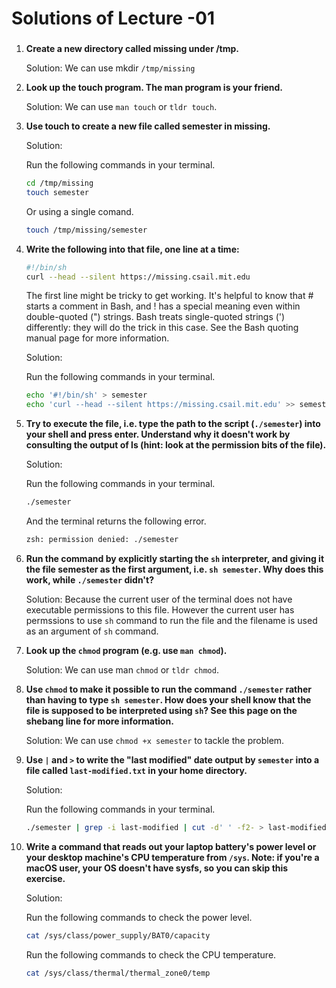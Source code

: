 # Solutions of Lecture -01

###
1. **Create a new directory called missing under /tmp.**

    Solution: We can use mkdir ```/tmp/missing``` 

2. **Look up the touch program. The man program is your friend.**

    Solution: We can use ```man touch``` or ```tldr touch```.

3. **Use touch to create a new file called semester in missing.**

    Solution:

    Run the following commands in your terminal.

    ```bash
    cd /tmp/missing
    touch semester
    ```

    Or using a single comand.

    ```bash
    touch /tmp/missing/semester
    ```

4. **Write the following into that file, one line at a time:**

    ```bash
    #!/bin/sh
    curl --head --silent https://missing.csail.mit.edu
    ```

    The first line might be tricky to get working. It's helpful to know that # starts a comment in Bash, and ! has a special meaning even within double-quoted (") strings. Bash treats single-quoted strings (') differently: they will do the trick in this case. See the Bash quoting manual page for more information.
    

    Solution:

    Run the following commands in your terminal.

    ```bash
    echo '#!/bin/sh' > semester
    echo 'curl --head --silent https://missing.csail.mit.edu' >> semester
    ```

5. **Try to execute the file, i.e. type the path to the script (```./semester```) into your shell and press enter. Understand why it doesn't work by consulting the output of ls (hint: look at the permission bits of the file).**

    Solution:

    Run the following commands in your terminal.

    ```bash
    ./semester
    ```

    And the terminal returns the following error.

    ```bash 
    zsh: permission denied: ./semester
    ```

6. **Run the command by explicitly starting the ```sh``` interpreter, and giving it the file semester as the first argument, i.e. ```sh semester```. Why does this work, while ```./semester``` didn't?**

    Solution: Because the current user of the terminal does not have executable permissions to this file. However the current user has permssions to use ```sh``` command to run the file and the filename is used as an argument of ```sh``` command.

7. **Look up the ```chmod``` program (e.g. use ```man chmod```).**

    Solution: We can use man ```chmod``` or ```tldr chmod```.

8. **Use ```chmod``` to make it possible to run the command ```./semester``` rather than having to type ```sh semester```. How does your shell know that the file is supposed to be interpreted using ```sh```? See this page on the shebang line for more information.**

    Solution: We can use ```chmod +x semester``` to tackle the problem.

9. **Use ```|``` and ```>``` to write the "last modified" date output by ```semester``` into a file called ```last-modified.txt``` in your home directory.**    

    Solution:

    Run the following commands in your terminal.

    ```bash
    ./semester | grep -i last-modified | cut -d' ' -f2- > last-modified.txt
    ```

10. **Write a command that reads out your laptop battery's power level or your desktop machine's CPU temperature from ```/sys```. Note: if you're a macOS user, your OS doesn't have sysfs, so you can skip this exercise.**

    Solution:

    Run the following commands to check the power level.

    ```bash 
    cat /sys/class/power_supply/BAT0/capacity
    ```

    Run the following commands to check the CPU temperature.

    ```bash
    cat /sys/class/thermal/thermal_zone0/temp
    ```